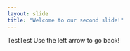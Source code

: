 ```yaml
---
layout: slide
title: "Welcome to our second slide!"
---
```

TestTest
Use the left arrow to go back!
